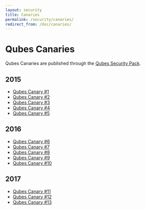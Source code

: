 ```yaml
---
layout: security
title: Canaries
permalink: /security/canaries/
redirect_from: /doc/canaries/
---
```


Qubes Canaries
==============

Qubes Canaries are published through the [Qubes Security Pack](/security/pack/).

2015
----

-   [Qubes Canary \#1](https://github.com/QubesOS/qubes-secpack/blob/master/canaries/canary-001-2015.txt)
-   [Qubes Canary \#2](https://github.com/QubesOS/qubes-secpack/blob/master/canaries/canary-002-2015.txt)
-   [Qubes Canary \#3](https://github.com/QubesOS/qubes-secpack/blob/master/canaries/canary-003-2015.txt)
-   [Qubes Canary \#4](https://github.com/QubesOS/qubes-secpack/blob/master/canaries/canary-004-2015.txt)
-   [Qubes Canary \#5](https://github.com/QubesOS/qubes-secpack/blob/master/canaries/canary-005-2015.txt)

2016
----

-   [Qubes Canary \#6](https://github.com/QubesOS/qubes-secpack/blob/master/canaries/canary-006-2016.txt)
-   [Qubes Canary \#7](https://github.com/QubesOS/qubes-secpack/blob/master/canaries/canary-007-2016.txt)
-   [Qubes Canary \#8](https://github.com/QubesOS/qubes-secpack/blob/master/canaries/canary-008-2016.txt)
-   [Qubes Canary \#9](https://github.com/QubesOS/qubes-secpack/blob/master/canaries/canary-009-2016.txt)
-   [Qubes Canary \#10](https://github.com/QubesOS/qubes-secpack/blob/master/canaries/canary-010-2016.txt)

2017
----

-   [Qubes Canary \#11](https://github.com/QubesOS/qubes-secpack/blob/master/canaries/canary-011-2017.txt)
-   [Qubes Canary \#12](https://github.com/QubesOS/qubes-secpack/blob/master/canaries/canary-012-2017.txt)
-   [Qubes Canary \#13](https://github.com/QubesOS/qubes-secpack/blob/master/canaries/canary-013-2017.txt)

